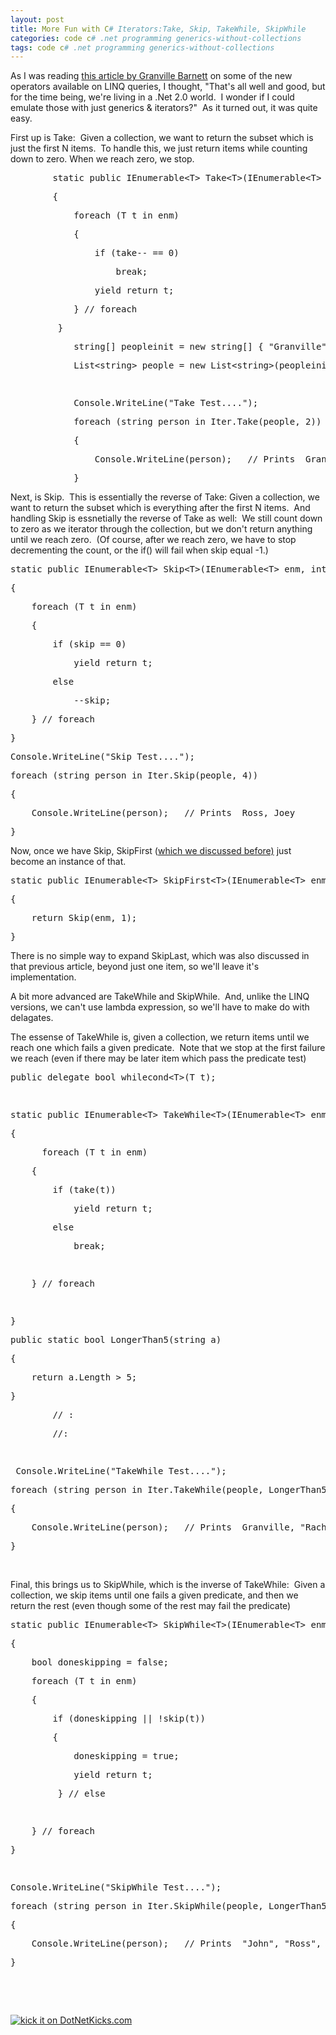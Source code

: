 ```yaml
---
layout: post
title: More Fun with C# Iterators:Take, Skip, TakeWhile, SkipWhile
categories: code c# .net programming generics-without-collections
tags: code c# .net programming generics-without-collections
---
```


  <p>As I was reading <a href="http://gbarnett.org/archive/2007/03/08/linq-standard-query-operators-part-3.aspx">this article by Granville Barnett</a> on some of the new operators available on LINQ queries, I thought, "That's all well and good, but for the time being, we're living in a .Net 2.0 world.  I wonder if I could emulate those with just generics &amp; iterators?"  As it turned out, it was quite easy.</p> <p>First up is Take:  Given a collection, we want to return the subset which is just the first N items.  To handle this, we just return items while counting down to zero. When we reach zero, we stop.  </p> <p> </p><div class="csharpcode"><pre class="alt">        <span class="kwrd">static</span> <span class="kwrd">public</span> IEnumerable&lt;T&gt; Take&lt;T&gt;(IEnumerable&lt;T&gt; enm, <span class="kwrd">int</span> take)</pre><pre>        {</pre><pre class="alt">            <span class="kwrd">foreach</span> (T t <span class="kwrd">in</span> enm)</pre><pre>            {</pre><pre class="alt">                <span class="kwrd">if</span> (take-- == 0)</pre><pre>                    <span class="kwrd">break</span>;</pre><pre class="alt">                <span class="kwrd">yield</span> <span class="kwrd">return</span> t;</pre><pre>            } <span class="rem">// foreach </span></pre><pre class="alt">         }</pre></div>
<p></p>
<p>
</p><div class="csharpcode"><pre class="alt">            <span class="kwrd">string</span>[] peopleinit = <span class="kwrd">new</span> <span class="kwrd">string</span>[] { <span class="str">"Granville"</span>, <span class="str">"Rachel"</span>, <span class="str">"Monica"</span>, <span class="str">"John"</span>, <span class="str">"Ross"</span>, <span class="str">"Joey"</span> };</pre><pre>            List&lt;<span class="kwrd">string</span>&gt; people = <span class="kwrd">new</span> List&lt;<span class="kwrd">string</span>&gt;(peopleinit);</pre><pre class="alt"> </pre><pre>            Console.WriteLine(<span class="str">"Take Test...."</span>);</pre><pre class="alt">            <span class="kwrd">foreach</span> (<span class="kwrd">string</span> person <span class="kwrd">in</span> Iter.Take(people, 2))</pre><pre>            {</pre><pre class="alt">                Console.WriteLine(person);   <span class="rem">// Prints  Granville, Rachel</span></pre><pre>            }</pre></div>
<p></p>
<p>Next, is Skip.  This is essentially the reverse of Take: Given a collection, we want to return the subset which is everything after the first N items.  And handling Skip is essnetially the reverse of Take as well:  We still count down to zero as we iterator through the collection, but we don't return anything until we reach zero.  (Of course, after we reach zero, we have to stop decrementing the count, or the if() will fail when skip equal -1.)</p>
<p>
</p><div class="csharpcode"><pre class="alt"><span class="kwrd">static</span> <span class="kwrd">public</span> IEnumerable&lt;T&gt; Skip&lt;T&gt;(IEnumerable&lt;T&gt; enm, <span class="kwrd">int</span> skip)</pre><pre>{</pre><pre class="alt">    <span class="kwrd">foreach</span> (T t <span class="kwrd">in</span> enm)</pre><pre>    {</pre><pre class="alt">        <span class="kwrd">if</span> (skip == 0)</pre><pre>            <span class="kwrd">yield</span> <span class="kwrd">return</span> t;</pre><pre class="alt">        <span class="kwrd">else</span></pre><pre>            --skip;</pre><pre class="alt">    } <span class="rem">// foreach </span></pre><pre>}</pre></div>
<p></p>
<p>
</p><div class="csharpcode"><pre class="alt">Console.WriteLine(<span class="str">"Skip Test...."</span>);</pre><pre><span class="kwrd">foreach</span> (<span class="kwrd">string</span> person <span class="kwrd">in</span> Iter.Skip(people, 4))</pre><pre class="alt">{</pre><pre>    Console.WriteLine(person);   <span class="rem">// Prints  Ross, Joey</span></pre><pre class="alt">}</pre></div>
<p></p>
<p>Now, once we have Skip, SkipFirst (<a href="http://honestillusion.com/blogs/blog_0/archive/2007/02/05/c-code-adding-skip-first-to-foreach.aspx">which we discussed before)</a> just become an instance of that. </p>
<p>
</p><div class="csharpcode"><pre class="alt"><span class="kwrd">static</span> <span class="kwrd">public</span> IEnumerable&lt;T&gt; SkipFirst&lt;T&gt;(IEnumerable&lt;T&gt; enm)</pre><pre>{</pre><pre class="alt">    <span class="kwrd">return</span> Skip(enm, 1);</pre><pre>} </pre></div>
<p></p>
<p>There is no simple way to expand SkipLast, which was also discussed in that previous article, beyond just one item, so we'll leave it's implementation.</p>
<p>A bit more advanced are TakeWhile and SkipWhile.  And, unlike the LINQ versions, we can't use lambda expression, so we'll have to make do with delagates.</p>
<p>The essense of TakeWhile is, given a collection, we return items until we reach one which fails a given predicate.  Note that we stop at the first failure we reach (even if there may be later item which pass the predicate test)</p>
<p>
</p><div class="csharpcode"><pre class="alt"><span class="kwrd">public</span> <span class="kwrd">delegate</span> <span class="kwrd">bool</span> whilecond&lt;T&gt;(T t);</pre><pre> </pre><pre class="alt"><span class="kwrd">static</span> <span class="kwrd">public</span> IEnumerable&lt;T&gt; TakeWhile&lt;T&gt;(IEnumerable&lt;T&gt; enm, whilecond&lt;T&gt; take)</pre><pre>{</pre><pre class="alt">      <span class="kwrd">foreach</span> (T t <span class="kwrd">in</span> enm)</pre><pre>    {</pre><pre class="alt">        <span class="kwrd">if</span> (take(t))</pre><pre>            <span class="kwrd">yield</span> <span class="kwrd">return</span> t;</pre><pre class="alt">        <span class="kwrd">else</span></pre><pre>            <span class="kwrd">break</span>;</pre><pre class="alt"> </pre><pre>    } <span class="rem">// foreach </span></pre><pre class="alt"> </pre><pre>}</pre></div>
<p></p>
<p>
</p><div class="csharpcode"><pre class="alt"><span class="kwrd">public</span> <span class="kwrd">static</span> <span class="kwrd">bool</span> LongerThan5(<span class="kwrd">string</span> a)</pre><pre>{</pre><pre class="alt">    <span class="kwrd">return</span> a.Length &gt; 5;</pre><pre>}</pre><pre class="alt">        <span class="rem">// :</span></pre><pre>        <span class="rem">//:</span></pre><pre class="alt">        </pre><pre> Console.WriteLine(<span class="str">"TakeWhile Test...."</span>);</pre><pre class="alt"><span class="kwrd">foreach</span> (<span class="kwrd">string</span> person <span class="kwrd">in</span> Iter.TakeWhile(people, LongerThan5))</pre><pre>{</pre><pre class="alt">    Console.WriteLine(person);   <span class="rem">// Prints  Granville, "Rachel", "Monica", </span></pre><pre>}</pre></div>
<p></p>
<p> </p>
<p>Final, this brings us to SkipWhile, which is the inverse of TakeWhile:  Given a collection, we skip items until one fails a given predicate, and then we return the rest (even though some of the rest may fail the predicate)</p>
<p>
</p><div class="csharpcode"><pre class="alt"><span class="kwrd">static</span> <span class="kwrd">public</span> IEnumerable&lt;T&gt; SkipWhile&lt;T&gt;(IEnumerable&lt;T&gt; enm, whilecond&lt;T&gt; skip)</pre><pre>{</pre><pre class="alt">    <span class="kwrd">bool</span> doneskipping = <span class="kwrd">false</span>;</pre><pre>    <span class="kwrd">foreach</span> (T t <span class="kwrd">in</span> enm)</pre><pre class="alt">    {</pre><pre>        <span class="kwrd">if</span> (doneskipping || !skip(t))</pre><pre class="alt">        {</pre><pre>            doneskipping = <span class="kwrd">true</span>;</pre><pre class="alt">            <span class="kwrd">yield</span> <span class="kwrd">return</span> t;</pre><pre>         } <span class="rem">// else</span></pre><pre class="alt"> </pre><pre>    } <span class="rem">// foreach </span></pre><pre class="alt">}</pre></div>
<p></p>
<p>
</p><div class="csharpcode"><pre class="alt"> </pre><pre>Console.WriteLine(<span class="str">"SkipWhile Test...."</span>);</pre><pre class="alt"><span class="kwrd">foreach</span> (<span class="kwrd">string</span> person <span class="kwrd">in</span> Iter.SkipWhile(people, LongerThan5))</pre><pre>{</pre><pre class="alt">    Console.WriteLine(person);   <span class="rem">// Prints  "John", "Ross", "Joey" </span></pre><pre>}</pre></div>
<p></p>
<p> </p>
<p> </p><a href="http://www.dotnetkicks.com/kick/?url=http://honestillusion.com/blogs/blog_0/archive/2007/03/09/more-fun-with-c-iterators-take-skip-takewhile-skipwhile.aspx"><img alt="kick it on DotNetKicks.com" src="http://www.dotnetkicks.com/Services/Images/KickItImageGenerator.ashx?url=http://honestillusion.com/blogs/blog_0/archive/2007/03/09/more-fun-with-c-iterators-take-skip-takewhile-skipwhile.aspx" border="0" /></a>
